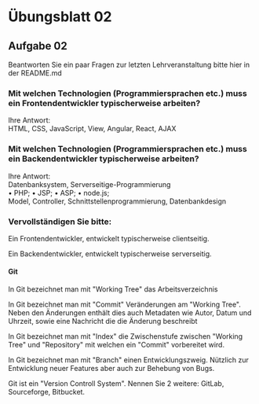 # Übungsblatt 02

## Aufgabe 02

Beantworten Sie ein paar Fragen zur letzten Lehrveranstaltung bitte hier in der README.md

### Mit welchen Technologien (Programmiersprachen etc.) muss ein Frontendentwickler typischerweise arbeiten?

Ihre Antwort: <br>HTML, CSS, JavaScript, View, Angular, React, AJAX

### Mit welchen Technologien (Programmiersprachen etc.) muss ein Backendentwickler typischerweise arbeiten?

Ihre Antwort: <br>Datenbanksystem, Serverseitige-Programmierung <br>
                  • PHP;
                  • JSP;
                  • ASP;
                  • node.js; <br>
                  Model,
                  Controller,
                  Schnittstellenprogrammierung,
                  Datenbankdesign

### Vervollständigen Sie bitte:

Ein Frontendentwickler, entwickelt typischerweise clientseitig.

Ein Backendentwickler, entwickelt typischerweise serverseitig.

#### Git

In Git bezeichnet man mit "Working Tree" das Arbeitsverzeichnis

In Git bezeichnet man mit "Commit" Veränderungen am "Working Tree". Neben den Änderungen enthält dies auch Metadaten wie Autor, Datum und Uhrzeit, sowie eine Nachricht die die Änderung beschreibt

In Git bezeichnet man mit "Index" die Zwischenstufe zwischen "Working Tree" und "Repository" mit welchen ein "Commit" vorbereitet wird.

In Git bezeichnet man mit "Branch" einen Entwicklungszweig. Nützlich zur Entwicklung neuer Features aber auch zur Behebung von Bugs.

Git ist ein "Version Controll System". Nennen Sie 2 weitere: GitLab, Sourceforge, Bitbucket.


